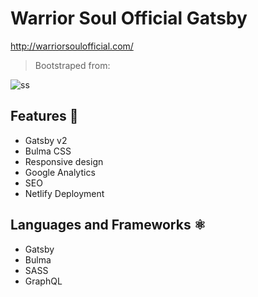 # Warrior Soul Official Gatsby

http://warriorsoulofficial.com/

> Bootstraped from:

![ss](https://i.imgur.com/Vz81GEl.png)

## Features 🚀

- Gatsby v2
- Bulma CSS
- Responsive design
- Google Analytics
- SEO
- Netlify Deployment

## Languages and Frameworks ⚛️

- Gatsby
- Bulma
- SASS
- GraphQL
